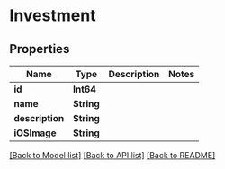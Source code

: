 # Investment

## Properties
Name | Type | Description | Notes
------------ | ------------- | ------------- | -------------
**id** | **Int64** |  | 
**name** | **String** |  | 
**description** | **String** |  | 
**iOSImage** | **String** |  | 

[[Back to Model list]](../README.md#documentation-for-models) [[Back to API list]](../README.md#documentation-for-api-endpoints) [[Back to README]](../README.md)


